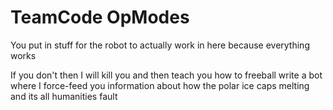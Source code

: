 # TeamCode OpModes
You put in stuff for the robot to actually work in here because everything works

If you don't then I will kill you and then teach you how to freeball write a bot where I force-feed you information about how the polar ice caps melting and its all humanities fault